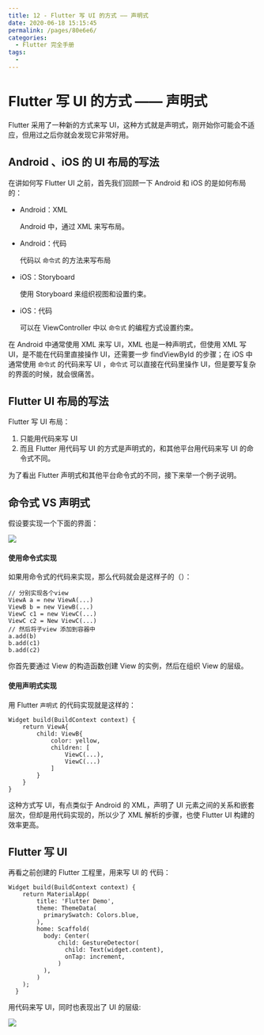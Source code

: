 ```yaml
---
title: 12 - Flutter 写 UI 的方式 —— 声明式
date: 2020-06-18 15:15:45
permalink: /pages/80e6e6/
categories:
  - Flutter 完全手册
tags:
  - 
---
```

# Flutter 写 UI 的方式 —— 声明式

Flutter 采用了一种新的方式来写 UI，这种方式就是声明式，刚开始你可能会不适应，但用过之后你就会发现它非常好用。

## Android 、iOS 的 UI 布局的写法

在讲如何写 Flutter UI 之前，首先我们回顾一下 Android 和 iOS 的是如何布局的：

*   Android：XML
    
    Android 中，通过 XML 来写布局。
    
*   Android：代码
    
    代码以 `命令式` 的方法来写布局
    
*   iOS：Storyboard
    
    使用 Storyboard 来组织视图和设置约束。
    
*   iOS：代码
    
    可以在 ViewController 中以 `命令式` 的编程方式设置约束。
    

在 Android 中通常使用 XML 来写 UI，XML 也是一种声明式，但使用 XML 写 UI，是不能在代码里直接操作 UI，还需要一步 findViewById 的步骤；在 iOS 中通常使用 `命令式` 的代码来写 UI ，`命令式` 可以直接在代码里操作 UI，但是要写复杂的界面的时候，就会很痛苦。

## Flutter UI 布局的写法

Flutter 写 UI 布局：

1.  只能用代码来写 UI
2.  而且 Flutter 用代码写 UI 的方式是声明式的，和其他平台用代码来写 UI 的命令式不同。

为了看出 Flutter 声明式和其他平台命令式的不同，接下来举一个例子说明。

## 命令式 VS 声明式

假设要实现一个下面的界面：

![](https://user-gold-cdn.xitu.io/2019/4/21/16a40728166289c9?w=298&h=448&f=jpeg&s=22681)

#### 使用命令式实现

如果用命令式的代码来实现，那么代码就会是这样子的（）：

```
// 分别实现各个view
ViewA a = new ViewA(...)
ViewB b = new ViewB(...)
ViewC c1 = new ViewC(...)
ViewC c2 = New ViewC(...)
// 然后将子view 添加到容器中
a.add(b)
b.add(c1)
b.add(c2)

```

你首先要通过 View 的构造函数创建 View 的实例，然后在组织 View 的层级。

#### 使用声明式实现

用 Flutter `声明式` 的代码实现就是这样的：

```
Widget build(BuildContext context) {
    return ViewA{
        child: ViewB{
            color: yellow,
            children: [
                ViewC(...),
                ViewC(...)
            ]
        }
    }
}

```

这种方式写 UI，有点类似于 Android 的 XML，声明了 UI 元素之间的关系和嵌套层次，但却是用代码实现的，所以少了 XML 解析的步骤，也使 Flutter UI 构建的效率更高。

## Flutter 写 UI

再看之前创建的 Flutter 工程里，用来写 UI 的 代码：

```
Widget build(BuildContext context) {
    return MaterialApp(
        title: 'Flutter Demo',
        theme: ThemeData(
          primarySwatch: Colors.blue,
        ),
        home: Scaffold(
          body: Center(
              child: GestureDetector(
                child: Text(widget.content),
                onTap: increment,
              )
          ),
        )
    );
  }

```

用代码来写 UI，同时也表现出了 UI 的层级:

![](https://user-gold-cdn.xitu.io/2019/3/3/16941ff8b01ea72c?w=960&h=720&f=png&s=13757)